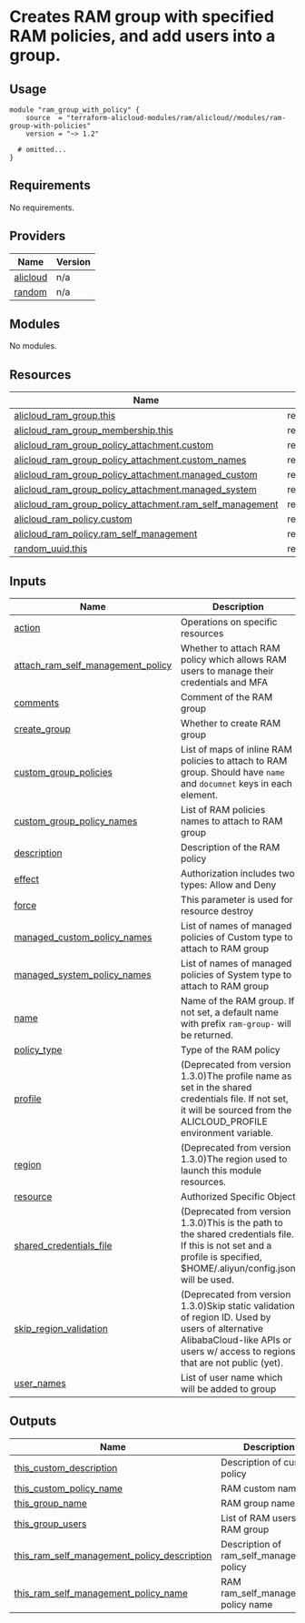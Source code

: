 # Creates RAM group with specified RAM policies, and add users into a group.

## Usage

```hcl
module "ram_group_with_policy" {
    source  = "terraform-alicloud-modules/ram/alicloud//modules/ram-group-with-policies"
    version = "~> 1.2"

  # omitted...
}
```

<!-- 在根目录下运行命令 `terraform-docs markdown . --output-file "./README.md"`，可将所有信息自动填充 -->
<!-- BEGIN_TF_DOCS -->
## Requirements

No requirements.

## Providers

| Name | Version |
|------|---------|
| <a name="provider_alicloud"></a> [alicloud](#provider\_alicloud) | n/a |
| <a name="provider_random"></a> [random](#provider\_random) | n/a |

## Modules

No modules.

## Resources

| Name | Type |
|------|------|
| [alicloud_ram_group.this](https://registry.terraform.io/providers/hashicorp/alicloud/latest/docs/resources/ram_group) | resource |
| [alicloud_ram_group_membership.this](https://registry.terraform.io/providers/hashicorp/alicloud/latest/docs/resources/ram_group_membership) | resource |
| [alicloud_ram_group_policy_attachment.custom](https://registry.terraform.io/providers/hashicorp/alicloud/latest/docs/resources/ram_group_policy_attachment) | resource |
| [alicloud_ram_group_policy_attachment.custom_names](https://registry.terraform.io/providers/hashicorp/alicloud/latest/docs/resources/ram_group_policy_attachment) | resource |
| [alicloud_ram_group_policy_attachment.managed_custom](https://registry.terraform.io/providers/hashicorp/alicloud/latest/docs/resources/ram_group_policy_attachment) | resource |
| [alicloud_ram_group_policy_attachment.managed_system](https://registry.terraform.io/providers/hashicorp/alicloud/latest/docs/resources/ram_group_policy_attachment) | resource |
| [alicloud_ram_group_policy_attachment.ram_self_management](https://registry.terraform.io/providers/hashicorp/alicloud/latest/docs/resources/ram_group_policy_attachment) | resource |
| [alicloud_ram_policy.custom](https://registry.terraform.io/providers/hashicorp/alicloud/latest/docs/resources/ram_policy) | resource |
| [alicloud_ram_policy.ram_self_management](https://registry.terraform.io/providers/hashicorp/alicloud/latest/docs/resources/ram_policy) | resource |
| [random_uuid.this](https://registry.terraform.io/providers/hashicorp/random/latest/docs/resources/uuid) | resource |

## Inputs

| Name | Description | Type | Default | Required |
|------|-------------|------|---------|:--------:|
| <a name="input_action"></a> [action](#input\_action) | Operations on specific resources | `list(string)` | `[]` | no |
| <a name="input_attach_ram_self_management_policy"></a> [attach\_ram\_self\_management\_policy](#input\_attach\_ram\_self\_management\_policy) | Whether to attach RAM policy which allows RAM users to manage their credentials and MFA | `bool` | `true` | no |
| <a name="input_comments"></a> [comments](#input\_comments) | Comment of the RAM group | `string` | `""` | no |
| <a name="input_create_group"></a> [create\_group](#input\_create\_group) | Whether to create RAM group | `bool` | `true` | no |
| <a name="input_custom_group_policies"></a> [custom\_group\_policies](#input\_custom\_group\_policies) | List of maps of inline RAM policies to attach to RAM group. Should have `name` and `documnet` keys in each element. | `list(map(string))` | `[]` | no |
| <a name="input_custom_group_policy_names"></a> [custom\_group\_policy\_names](#input\_custom\_group\_policy\_names) | List of RAM policies names to attach to RAM group | `list(string)` | `[]` | no |
| <a name="input_description"></a> [description](#input\_description) | Description of the RAM policy | `string` | `""` | no |
| <a name="input_effect"></a> [effect](#input\_effect) | Authorization includes two types: Allow and Deny | `string` | `""` | no |
| <a name="input_force"></a> [force](#input\_force) | This parameter is used for resource destroy | `bool` | `false` | no |
| <a name="input_managed_custom_policy_names"></a> [managed\_custom\_policy\_names](#input\_managed\_custom\_policy\_names) | List of names of managed policies of Custom type to attach to RAM group | `list(string)` | `[]` | no |
| <a name="input_managed_system_policy_names"></a> [managed\_system\_policy\_names](#input\_managed\_system\_policy\_names) | List of names of managed policies of System type to attach to RAM group | `list(string)` | `[]` | no |
| <a name="input_name"></a> [name](#input\_name) | Name of the RAM group. If not set, a default name with prefix `ram-group-` will be returned. | `string` | `""` | no |
| <a name="input_policy_type"></a> [policy\_type](#input\_policy\_type) | Type of the RAM policy | `string` | `"System"` | no |
| <a name="input_profile"></a> [profile](#input\_profile) | (Deprecated from version 1.3.0)The profile name as set in the shared credentials file. If not set, it will be sourced from the ALICLOUD\_PROFILE environment variable. | `string` | `""` | no |
| <a name="input_region"></a> [region](#input\_region) | (Deprecated from version 1.3.0)The region used to launch this module resources. | `string` | `""` | no |
| <a name="input_resource"></a> [resource](#input\_resource) | Authorized Specific Object | `list(string)` | `[]` | no |
| <a name="input_shared_credentials_file"></a> [shared\_credentials\_file](#input\_shared\_credentials\_file) | (Deprecated from version 1.3.0)This is the path to the shared credentials file. If this is not set and a profile is specified, $HOME/.aliyun/config.json will be used. | `string` | `""` | no |
| <a name="input_skip_region_validation"></a> [skip\_region\_validation](#input\_skip\_region\_validation) | (Deprecated from version 1.3.0)Skip static validation of region ID. Used by users of alternative AlibabaCloud-like APIs or users w/ access to regions that are not public (yet). | `bool` | `false` | no |
| <a name="input_user_names"></a> [user\_names](#input\_user\_names) | List of user name which will be added to group | `list(string)` | `[]` | no |

## Outputs

| Name | Description |
|------|-------------|
| <a name="output_this_custom_description"></a> [this\_custom\_description](#output\_this\_custom\_description) | Description of custom policy |
| <a name="output_this_custom_policy_name"></a> [this\_custom\_policy\_name](#output\_this\_custom\_policy\_name) | RAM custom name |
| <a name="output_this_group_name"></a> [this\_group\_name](#output\_this\_group\_name) | RAM group name |
| <a name="output_this_group_users"></a> [this\_group\_users](#output\_this\_group\_users) | List of RAM users in RAM group |
| <a name="output_this_ram_self_management_policy_description"></a> [this\_ram\_self\_management\_policy\_description](#output\_this\_ram\_self\_management\_policy\_description) | Description of ram\_self\_management policy |
| <a name="output_this_ram_self_management_policy_name"></a> [this\_ram\_self\_management\_policy\_name](#output\_this\_ram\_self\_management\_policy\_name) | RAM ram\_self\_management policy name |
<!-- END_TF_DOCS -->
